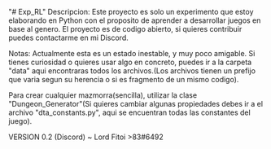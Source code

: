 
"# Exp_RL" 
Descripcion:
Este proyecto es solo un experimento que estoy elaborando en Python con el proposito de aprender a desarrollar juegos en base al genero. El proyecto es de codigo abierto, si quieres contribuir puedes contactarme en mi Discord.

Notas:
Actualmente esta es un estado inestable, y muy poco amigable.
Si tienes curiosidad o quieres usar algo en concreto, puedes ir a la carpeta "data" aqui encontraras todos los archivos.(Los archivos tienen un prefijo que varia segun su herencia o si es fragmento de un mismo codigo).

Para crear cualquier mazmorra(sencilla), utilizar la clase
"Dungeon_Generator"(Si quieres cambiar algunas propiedades debes ir a el archivo "dta_constants.py", aqui se encuentran todas las constantes del juego).

VERSION 0.2
(Discord) ~ Lord Fitoi >83#6492
